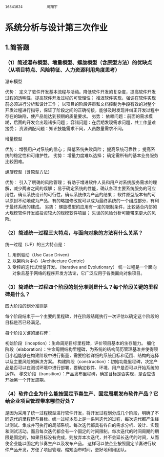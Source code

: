                                                                                   16341024           周翔宇


# 系统分析与设计第三次作业
## 1.简答题
### **（1）简述瀑布模型、增量模型、螺旋模型（含原型方法）的优缺点（从项目特点、风险特征、人力资源利用角度思考）**
瀑布模型

优势：
定义了软件开发基本流程与活动。降低软件开发的复杂度，提高软件开发过程的透明性，提高软件开发过程的可管理性；
推迟软件实现，强调在软件实现前必须进行分析和设计工作；
以项目的阶段评审和文档控制为手段有效的对整个开发过程进行指导，保证了阶段之间的正确衔接，能够及时发现并纠正开发过程中存在的缺陷，使产品能达到预期的质量要求。
劣势：
依赖问题：前面的需求模糊，后面的开发会出现诸多问题；
容错问题：在后期发现需求问题，共工作量难接受；
资源调配问题：知识技能需求不同，人员数量需求不同。

增量模型

优势：
增强用户对系统的信心；
降低系统失败风险；
提高系统可靠性；
提高系统的稳定性和可维护性。
劣势：
增量力度难以选择；
确定需所有的基本业务服务比较困难。

螺旋模型（含原型方法）

优势：
引入了明确的风险管理；
有助于增进软件人员和用户对系统服务需求的理解，减少两者之间的误解；
易于确定系统的性能，确认各项主要系统服务的可应用性，确认系统设计的可行性，确认系统作为产品的结果；
软件原型版本有的可以原封不动地成为产品，有的略加修改就可以成为最终系统的一个组成部分，有利于最终系统的建成。
劣势：
螺旋模型的应用有一定的限制条件，比较适合内部的大规模软件开发或投资较大的规模软件项目；
失误的风险分析可能带来更大的风险。
    
### **（2）简述统一过程三大特点，与面向对象的方法有什么关系？**
统一过程（UP）的三大特点是：

1. 用例驱动（Use Case Driven）
2. 以架构为中心（Architecture Centric）
3. 受控的迭代式增量开发。（Iterative and Evolutionary）
统一过程是一个面向对象且基于网络的程序开发方法论，它广泛应用于各类面向对象项目。

### **（3）简述统一过程四个阶段的划分准则是什么？每个阶段关键的里程碑是什么？**
四大阶段的划分准则是

每个阶段结束于一个主要的里程碑，并在阶段结尾执行一次评估以确定这个阶段的目标是否已经满足。

每个阶段关键的里程碑：

初始阶段（inception）：生命周期目标里程碑，评价项目基本的生存能力。
细化阶段（elaboration）：生命周期结构里程碑，为系统的结构简历管理基准并使得项目小组能够在构建阶段中进行衡量，需要检验详细的系统目标和范围、结构的选择以及主要风险的解决方案。
构建阶段（construction）：初始功能里程碑，决定产品是否可以在测试环境中进行部署，要确定软件、环境、用户是否可以开始系统的运作。
移交阶段（transition）：产品发布里程碑，确定目标是否实现，是否应该开始另一个开发周期。

### **（4）软件企业为什么能按固定节奏生产、固定周期发布软件产品？它给企业项目管理带来哪些好处？**
是因为采用了统一过程模型进行软件开发，将开发过程划分成几个阶段，明确了不同迭代的里程碑与目标。统一过程本质上是一系列迭代的过程，每次迭代都产生经过测试、集成并可执行的局部系统。每次迭代都具有各自的需求分析、设计、实现和测试活动。而且每次迭代都会有一个固定的时间限制。每次迭代的时间周期的期限是固定的，如果目标没有完成，则放弃本次迭代，并不会延长迭代的时间，从而使企业能以固定的节奏生产以及发布产品。
这样可以使企业按照固定节奏进行软件产品开发，方便了项目管理，缩短面市时间，更好地利用团队。
